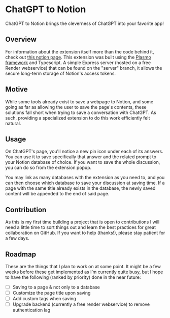 # ChatGPT to Notion
ChatGPT to Notion brings the cleverness of ChatGPT into your favorite app!

## Overview
For information about the extension itself more than the code behind it, check out [this notion page](https://theo-lartigau.notion.site/theo-lartigau/ChatGPT-to-Notion-af29d9538dca4493a15bb4ed0fde7f91). This extension was built using the [Plasmo framework](https://www.plasmo.com/) and Typescript. A simple Express server (hosted on a free Render webservice) that can be found on the "server" branch, it allows the secure long-term storage of Notion's access tokens.

## Motive
While some tools already exist to save a webpage to Notion, and some going as far as allowing the user to save the page's contents, these solutions fall short when trying to save a conversation with ChatGPT. As such, providing a specialized extension to do this work efficiently felt natural.

## Usage
On ChatGPT's page, you'll notice a new pin icon under each of its answers. You can use it to save specifically that answer and the related prompt to your Notion database of choice. If you want to save the whole discussion, you can do so from the extension popup.

You may link as many databases with the extension as you need to, and you can then choose which database to save your discussion at saving time. If a page with the same title already exists in the database, the newly saved content will be appended to the end of said page.

## Contribution
As this is my first time building a project that is open to contributions I will need a little time to sort things out and learn the best practices for great collaboration on GitHub. If you want to help (thanks!), please stay patient for a few days.

## Roadmap
These are the things that I plan to work on at some point. It might be a few weeks before these get implemented as I’m currently quite busy, but I hope to have the following (ranked by priority) done in the near future:

- [ ]  Saving to a page & not only to a database
- [ ]  Customize the page title upon saving
- [ ]  Add custom tags when saving
- [ ]  Upgrade backend (currently a free render webservice) to remove authentication lag
